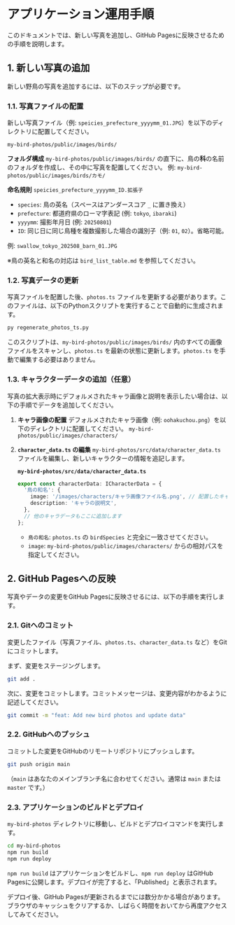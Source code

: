 # アプリケーション運用手順

このドキュメントでは、新しい写真を追加し、GitHub Pagesに反映させるための手順を説明します。

## 1. 新しい写真の追加

新しい野鳥の写真を追加するには、以下のステップが必要です。

### 1.1. 写真ファイルの配置

新しい写真ファイル（例: `speicies_prefecture_yyyymm_01.JPG`）を以下のディレクトリに配置してください。

```
my-bird-photos/public/images/birds/
```

**フォルダ構成**
`my-bird-photos/public/images/birds/` の直下に、鳥の**科**の名前のフォルダを作成し、その中に写真を配置してください。
例: `my-bird-photos/public/images/birds/カモ/`

**命名規則**
`speicies_prefecture_yyyymm_ID.拡張子`

*   `species`: 鳥の英名（スペースはアンダースコア `_` に置き換え）
*   `prefecture`: 都道府県のローマ字表記 (例: `tokyo`, `ibaraki`)
*   `yyyymm`: 撮影年月日 (例: `20250801`)
*   `ID`: 同じ日に同じ鳥種を複数撮影した場合の識別子（例: `01`, `02`）。省略可能。

例: `swallow_tokyo_202508_barn_01.JPG`

※鳥の英名と和名の対応は `bird_list_table.md` を参照してください。

### 1.2. 写真データの更新

写真ファイルを配置した後、`photos.ts` ファイルを更新する必要があります。このファイルは、以下のPythonスクリプトを実行することで自動的に生成されます。

```bash
py regenerate_photos_ts.py
```

このスクリプトは、`my-bird-photos/public/images/birds/` 内のすべての画像ファイルをスキャンし、`photos.ts` を最新の状態に更新します。`photos.ts` を手動で編集する必要はありません。

### 1.3. キャラクターデータの追加（任意）

写真の拡大表示時にデフォルメされたキャラ画像と説明を表示したい場合は、以下の手順でデータを追加してください。

1.  **キャラ画像の配置**
    デフォルメされたキャラ画像（例: `oohakuchou.png`）を以下のディレクトリに配置してください。
    `my-bird-photos/public/images/characters/`

2.  **`character_data.ts` の編集**
    `my-bird-photos/src/data/character_data.ts` ファイルを編集し、新しいキャラクターの情報を追記します。

    **`my-bird-photos/src/data/character_data.ts`**

    ```typescript
    export const characterData: ICharacterData = {
      '鳥の和名': {
        image: '/images/characters/キャラ画像ファイル名.png', // 配置したキャラ画像へのパス
        description: 'キャラの説明文',
      },
      // 他のキャラデータもここに追加します
    };
    ```

    *   `鳥の和名`: `photos.ts` の `birdSpecies` と完全に一致させてください。
    *   `image`: `my-bird-photos/public/images/characters/` からの相対パスを指定してください。

## 2. GitHub Pagesへの反映

写真やデータの変更をGitHub Pagesに反映させるには、以下の手順を実行します。

### 2.1. Gitへのコミット

変更したファイル（写真ファイル、`photos.ts`、`character_data.ts` など）をGitにコミットします。

まず、変更をステージングします。
```bash
git add .
```

次に、変更をコミットします。コミットメッセージは、変更内容がわかるように記述してください。
```bash
git commit -m "feat: Add new bird photos and update data"
```

### 2.2. GitHubへのプッシュ

コミットした変更をGitHubのリモートリポジトリにプッシュします。
```bash
git push origin main
```
（`main` はあなたのメインブランチ名に合わせてください。通常は `main` または `master` です。）

### 2.3. アプリケーションのビルドとデプロイ

`my-bird-photos` ディレクトリに移動し、ビルドとデプロイコマンドを実行します。

```bash
cd my-bird-photos
npm run build
npm run deploy
```

`npm run build` はアプリケーションをビルドし、`npm run deploy` はGitHub Pagesに公開します。デプロイが完了すると、「Published」と表示されます。

デプロイ後、GitHub Pagesが更新されるまでには数分かかる場合があります。ブラウザのキャッシュをクリアするか、しばらく時間をおいてから再度アクセスしてみてください。